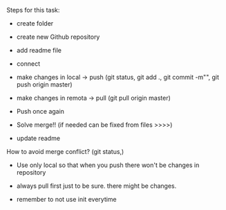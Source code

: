 Steps for this task:

- create folder
- create new Github repository
- add readme file
- connect 

- make changes in local 
-> push (git status, git add ., git commit -m"", git push origin master)
- make changes in remota
-> pull (git pull origin master)
- Push once again

- Solve merge!! (if needed can be fixed from files >>>>)
- update readme 


How to avoid merge conflict? (git status,)

- Use only local so that when you push there won't be changes in repository
- always pull first just to be sure. there might be changes. 


- remember to not use init everytime